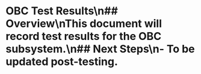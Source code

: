 # OBC Test Results\n## Overview\nThis document will record test results for the OBC subsystem.\n## Next Steps\n- To be updated post-testing.
